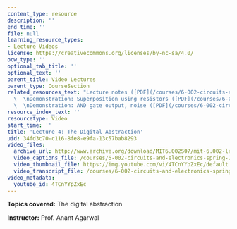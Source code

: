```yaml
---
content_type: resource
description: ''
end_time: ''
file: null
learning_resource_types:
- Lecture Videos
license: https://creativecommons.org/licenses/by-nc-sa/4.0/
ocw_type: ''
optional_tab_title: ''
optional_text: ''
parent_title: Video Lectures
parent_type: CourseSection
related_resources_text: "Lecture notes ([PDF](/courses/6-002-circuits-and-electronics-spring-2007/resources/6002_l4))\
  \  \nDemonstration: Superposition using resistors ([PDF](/courses/6-002-circuits-and-electronics-spring-2007/resources/demo_05))\
  \  \nDemonstration: AND gate output, noise ([PDF](/courses/6-002-circuits-and-electronics-spring-2007/resources/demo_05a))"
resource_index_text: ''
resourcetype: Video
start_time: ''
title: 'Lecture 4: The Digital Abstraction'
uid: 34fd3c70-c116-8fe8-e9fa-13c57bab8293
video_files:
  archive_url: http://www.archive.org/download/MIT6.002S07/mit-6.002-lec4-16sep2003-220k.mp4
  video_captions_file: /courses/6-002-circuits-and-electronics-spring-2007/0cd7700e899151ab93b2aa797ca4d28e_4TCnYYpZxEc.vtt
  video_thumbnail_file: https://img.youtube.com/vi/4TCnYYpZxEc/default.jpg
  video_transcript_file: /courses/6-002-circuits-and-electronics-spring-2007/ef5ca58a46a732de88670504a73470de_4TCnYYpZxEc.pdf
video_metadata:
  youtube_id: 4TCnYYpZxEc
---
```


**Topics covered:** The digital abstraction

**Instructor:** Prof. Anant Agarwal

